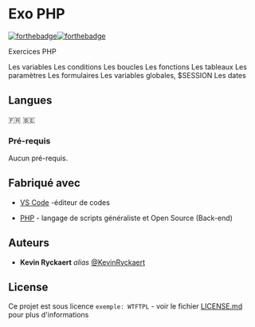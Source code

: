 # Exo PHP


[![forthebadge](https://forthebadge.com/images/badges/built-by-developers.svg)](https://forthebadge.com)[![forthebadge](https://forthebadge.com/images/badges/built-with-love.svg)](https://forthebadge.com)

Exercices PHP

Les variables
Les conditions
Les boucles
Les fonctions
Les tableaux
Les paramètres
Les formulaires
Les variables globales, $SESSION
Les dates


## Langues
:fr: :belgium:


### Pré-requis

Aucun pré-requis.



## Fabriqué avec

* [VS Code](https://code.visualstudio.com/) -éditeur de codes

* [PHP](http://PHP.net) -  langage de scripts généraliste et Open Source (Back-end)


## Auteurs

* **Kevin Ryckaert** _alias_ [@KevinRyckaert](https://github.com/KevinRyckaert)

## License

Ce projet est sous licence ``exemple: WTFTPL`` - voir le fichier [LICENSE.md](LICENSE.md) pour plus d'informations

